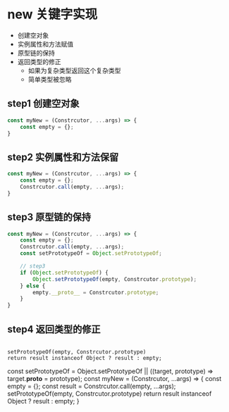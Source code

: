 # new 关键字实现
- 创建空对象
- 实例属性和方法赋值
- 原型链的保持
- 返回类型的修正
    - 如果为复杂类型返回这个复杂类型
    - 简单类型被忽略

## step1 创建空对象

```javascript
const myNew = (Constrcutor, ...args) => {
    const empty = {};
}
```
## step2 实例属性和方法保留
```javascript
const myNew = (Constrcutor, ...args) => {
    const empty = {};
    Constrcutor.call(empty, ...args);
}
```

## step3 原型链的保持
```javascript
const myNew = (Constrcutor, ...args) => {
    const empty = {};
    Constrcutor.call(empty, ...args);
    const setPrototypeOf = Object.setPrototypeOf;

    // step3
    if (Object.setPrototypeOf) {
        Object.setPrototypeOf(empty, Constrcutor.prototype);
    } else {
        empty.__proto__ = Constrcutor.prototype;
    }
}
```

## step4 返回类型的修正
```javascript
```
    setPrototypeOf(empty, Constrcutor.prototype)
    return result instanceof Object ? result : empty;

const setPrototypeOf = Object.setPrototypeOf || ((target, prototype) => target.__proto__ = prototype);
const myNew = (Constrcutor, ...args) => {
    const empty = {};
    const result = Constrcutor.call(empty, ...args);
    setPrototypeOf(empty, Constrcutor.prototype)
    return result instanceof Object ? result : empty;
}